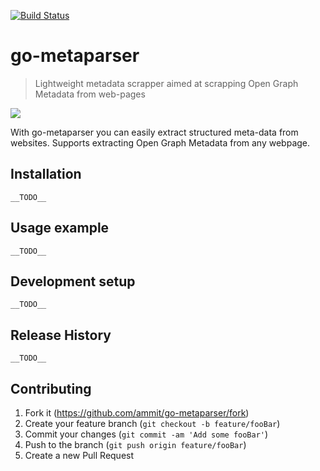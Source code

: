 [![Build Status](https://travis-ci.com/ammit/go-metaparser.svg?branch=master)](https://travis-ci.com/ammit/go-metaparser)
# go-metaparser


> Lightweight metadata scrapper aimed at scrapping Open Graph Metadata from web-pages

![](https://repository-images.githubusercontent.com/256327777/b9713100-8055-11ea-8d30-ca9ecc6e881b)

With go-metaparser you can easily extract structured meta-data from websites. Supports extracting Open Graph Metadata from any webpage.

## Installation

    __TODO__

## Usage example

    __TODO__

## Development setup

    __TODO__

## Release History

    __TODO__

## Contributing

1. Fork it (<https://github.com/ammit/go-metaparser/fork>)
2. Create your feature branch (`git checkout -b feature/fooBar`)
3. Commit your changes (`git commit -am 'Add some fooBar'`)
4. Push to the branch (`git push origin feature/fooBar`)
5. Create a new Pull Request
